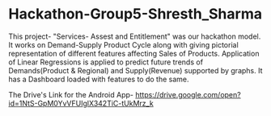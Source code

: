 # Hackathon-Group5-Shresth_Sharma

This project- "Services- Assest and Entitlement" was our hackathon model. It works on Demand-Supply Product Cycle along 
with giving pictorial representation of different features affecting Sales of Products. Application of Linear Regressions
is applied to predict future trends of Demands(Product & Regional) and Supply(Revenue) supported by graphs. It has a Dashboard loaded with 
features to do the same.

The Drive's Link for the Android App-
https://drive.google.com/open?id=1NtS-GpM0YvVFUIglX342TiC-tUkMrz_k
